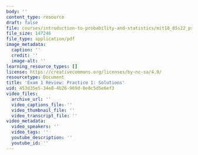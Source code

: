```yaml
---
body: ''
content_type: resource
draft: false
file: courses/introduction-to-probability-and-statistics/mit18_05s22_practice-ex1-qa.pdf
file_size: 147246
file_type: application/pdf
image_metadata:
  caption: ''
  credit: ''
  image-alt: ''
learning_resource_types: []
license: https://creativecommons.org/licenses/by-nc-sa/4.0/
resourcetype: Document
title: 'Exam 1 Review: Practice 1: Solutions'
uid: 453d35e5-34e8-4b26-969d-0e0c5d5e6ef3
video_files:
  archive_url: ''
  video_captions_file: ''
  video_thumbnail_file: ''
  video_transcript_file: ''
video_metadata:
  video_speakers: ''
  video_tags: ''
  youtube_description: ''
  youtube_id: ''
---
```

